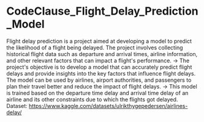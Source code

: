 # CodeClause_Flight_Delay_Prediction_Model
Flight delay prediction is a project aimed at developing a model to predict the likelihood of a flight being delayed. The project involves collecting historical flight data such as departure and arrival times, airline information, and other relevant factors that can impact a flight's performance. 
-> The project's objective is to develop a model that can accurately predict flight delays and provide insights into the key factors that influence flight delays. The model can be used by airlines, airport authorities, and passengers to plan their travel better and reduce the impact of flight delays. 
-> This model is trained based on the departure time delay and arrival time delay of an airline and its other constraints due to which the flights got delayed. 
Dataset: https://www.kaggle.com/datasets/ulrikthygepedersen/airlines-delay/
